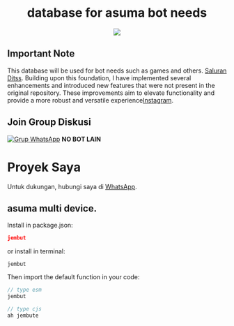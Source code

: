 # <div align='center'>database for asuma bot needs</div>

<div align="center"><img src="https://files.catbox.moe/n9rspg.jpg"></div>

## Important Note

This database will be used for bot needs such as games and others. [Saluran Ditss](https://whatsapp.com/channel/0029VaimJO0E50UaXv9Z1J0L). Building upon this foundation, I have implemented several enhancements and introduced new features that were not present in the original repository. These improvements aim to elevate functionality and provide a more robust and versatile experience[Instagram](https://www.instagram.com/dits.v2).

## Join Group Diskusi
[![Grup WhatsApp](https://img.shields.io/badge/WhatsApp%20Group-25D366?style=for-the-badge&logo=whatsapp&logoColor=white)](https://chat.whatsapp.com/IEGSv0bv5gC2etNuXJajd0) 
**NO BOT LAIN**

# Proyek Saya
Untuk dukungan, hubungi saya di [WhatsApp](https://wa.me/6281513607731?text=Saya%20ingin%20bertanya%20tentang%20proyek%20GitHub%20Anda).

## asuma multi device.

Install in package.json:
```json
jembut 
```
or install in terminal:
```
jembut
```

Then import the default function in your code:
```ts 
// type esm
jembut
```

```js
// type cjs
ah jembute
```

